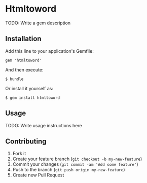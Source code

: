# Htmltoword

TODO: Write a gem description

## Installation

Add this line to your application's Gemfile:

    gem 'htmltoword'

And then execute:

    $ bundle

Or install it yourself as:

    $ gem install htmltoword

## Usage

TODO: Write usage instructions here

## Contributing

1. Fork it
2. Create your feature branch (`git checkout -b my-new-feature`)
3. Commit your changes (`git commit -am 'Add some feature'`)
4. Push to the branch (`git push origin my-new-feature`)
5. Create new Pull Request
